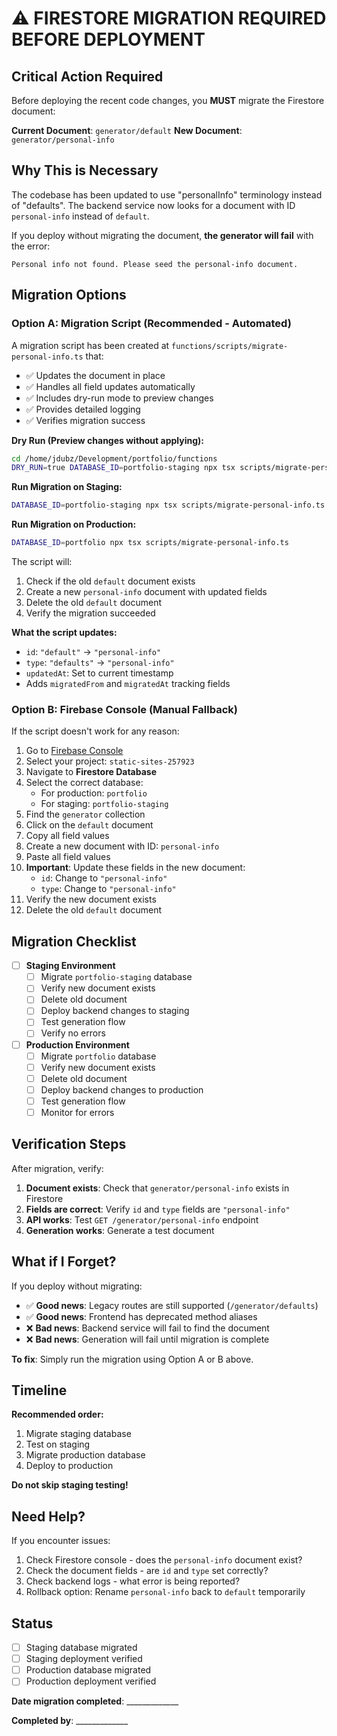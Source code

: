 # ⚠️ FIRESTORE MIGRATION REQUIRED BEFORE DEPLOYMENT

## Critical Action Required

Before deploying the recent code changes, you **MUST** migrate the Firestore document:

**Current Document**: `generator/default`
**New Document**: `generator/personal-info`

## Why This is Necessary

The codebase has been updated to use "personalInfo" terminology instead of "defaults". The backend service now looks for a document with ID `personal-info` instead of `default`.

If you deploy without migrating the document, **the generator will fail** with the error:
```
Personal info not found. Please seed the personal-info document.
```

## Migration Options

### Option A: Migration Script (Recommended - Automated)

A migration script has been created at `functions/scripts/migrate-personal-info.ts` that:
- ✅ Updates the document in place
- ✅ Handles all field updates automatically
- ✅ Includes dry-run mode to preview changes
- ✅ Provides detailed logging
- ✅ Verifies migration success

**Dry Run (Preview changes without applying):**
```bash
cd /home/jdubz/Development/portfolio/functions
DRY_RUN=true DATABASE_ID=portfolio-staging npx tsx scripts/migrate-personal-info.ts
```

**Run Migration on Staging:**
```bash
DATABASE_ID=portfolio-staging npx tsx scripts/migrate-personal-info.ts
```

**Run Migration on Production:**
```bash
DATABASE_ID=portfolio npx tsx scripts/migrate-personal-info.ts
```

The script will:
1. Check if the old `default` document exists
2. Create a new `personal-info` document with updated fields
3. Delete the old `default` document
4. Verify the migration succeeded

**What the script updates:**
- `id`: `"default"` → `"personal-info"`
- `type`: `"defaults"` → `"personal-info"`
- `updatedAt`: Set to current timestamp
- Adds `migratedFrom` and `migratedAt` tracking fields

### Option B: Firebase Console (Manual Fallback)

If the script doesn't work for any reason:

1. Go to [Firebase Console](https://console.firebase.google.com/)
2. Select your project: `static-sites-257923`
3. Navigate to **Firestore Database**
4. Select the correct database:
   - For production: `portfolio`
   - For staging: `portfolio-staging`
5. Find the `generator` collection
6. Click on the `default` document
7. Copy all field values
8. Create a new document with ID: `personal-info`
9. Paste all field values
10. **Important**: Update these fields in the new document:
    - `id`: Change to `"personal-info"`
    - `type`: Change to `"personal-info"`
11. Verify the new document exists
12. Delete the old `default` document

## Migration Checklist

- [ ] **Staging Environment**
  - [ ] Migrate `portfolio-staging` database
  - [ ] Verify new document exists
  - [ ] Delete old document
  - [ ] Deploy backend changes to staging
  - [ ] Test generation flow
  - [ ] Verify no errors

- [ ] **Production Environment**
  - [ ] Migrate `portfolio` database
  - [ ] Verify new document exists
  - [ ] Delete old document
  - [ ] Deploy backend changes to production
  - [ ] Test generation flow
  - [ ] Monitor for errors

## Verification Steps

After migration, verify:

1. **Document exists**: Check that `generator/personal-info` exists in Firestore
2. **Fields are correct**: Verify `id` and `type` fields are `"personal-info"`
3. **API works**: Test `GET /generator/personal-info` endpoint
4. **Generation works**: Generate a test document

## What if I Forget?

If you deploy without migrating:
- ✅ **Good news**: Legacy routes are still supported (`/generator/defaults`)
- ✅ **Good news**: Frontend has deprecated method aliases
- ❌ **Bad news**: Backend service will fail to find the document
- ❌ **Bad news**: Generation will fail until migration is complete

**To fix**: Simply run the migration using Option A or B above.

## Timeline

**Recommended order:**
1. Migrate staging database
2. Test on staging
3. Migrate production database
4. Deploy to production

**Do not skip staging testing!**

## Need Help?

If you encounter issues:
1. Check Firestore console - does the `personal-info` document exist?
2. Check the document fields - are `id` and `type` set correctly?
3. Check backend logs - what error is being reported?
4. Rollback option: Rename `personal-info` back to `default` temporarily

## Status

- [ ] Staging database migrated
- [ ] Staging deployment verified
- [ ] Production database migrated
- [ ] Production deployment verified

**Date migration completed**: _____________

**Completed by**: _____________
